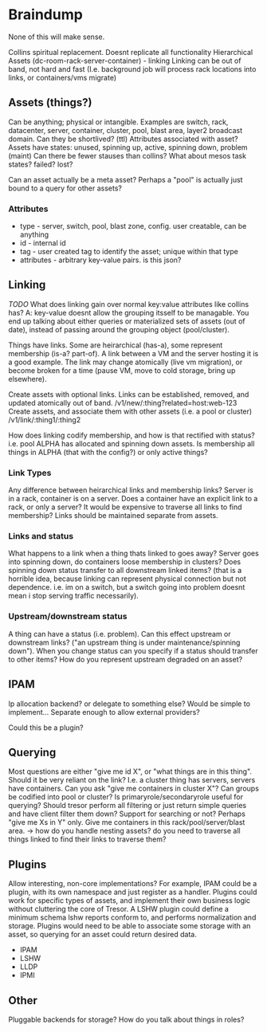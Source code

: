 # Braindump

None of this will make sense.

Collins spiritual replacement. Doesnt replicate all functionality
Hierarchical Assets (dc-room-rack-server-container) - linking
Linking can be out of band, not hard and fast (I.e. background job will process rack locations into links, or containers/vms migrate)

## Assets (things?)

Can be anything; physical or intangible. Examples are switch, rack, datacenter, server, container, cluster, pool, blast area, layer2 broadcast domain.
Can they be shortlived? (ttl)
Attributes associated with asset?
Assets have states: unused, spinning up, active, spinning down, problem (maint)
Can there be fewer stauses than collins? What about mesos task states? failed? lost?

Can an asset actually be a meta asset? Perhaps a "pool" is actually just bound to a query for other assets?

### Attributes

* type - server, switch, pool, blast zone, config. user creatable, can be anything
* id - internal id
* tag - user created tag to identify the asset; unique within that type
* attributes - arbitrary key-value pairs. is this json?

## Linking

*TODO* What does linking gain over normal key:value attributes like collins has? A: key-value doesnt allow the grouping itsself to be managable. You end up talking about either queries or materialized sets of assets (out of date), instead of passing around the grouping object (pool/cluster).

Things have links. Some are heirarchical (has-a), some represent membership (is-a? part-of). A link between a VM and the server hosting it is a good example. The link may change atomically (live vm migration), or become broken for a time (pause VM, move to cold storage, bring up elsewhere).

Create assets with optional links. Links can be established, removed, and updated atomically out of band.
/v1/new/:thing?related=host:web-123
Create assets, and associate them with other assets (i.e. a pool or cluster)
/v1/link/:thing1/:thing2

How does linking codify membership, and how is that rectified with status? i.e. pool ALPHA has allocated and spinning down assets. Is membership all things in ALPHA (that with the config?) or only active things?

### Link Types

Any difference between heirarchical links and membership links? Server is in a rack, container is on a server. Does a container have an explicit link to a rack, or only a server? It would be expensive to traverse all links to find membership? Links should be maintained separate from assets.

### Links and status

What happens to a link when a thing thats linked to goes away? Server goes into spinning down, do containers loose membership in clusters? Does spinning down status transfer to all downstream linked items? (that is a horrible idea, because linking can represent physical connection but not dependence. i.e. im on a switch, but a switch going into problem doesnt mean i stop serving traffic necessarily).

### Upstream/downstream status

A thing can have a status (i.e. problem). Can this effect upstream or downstream links? ("an upstream thing is under maintenance/spinning down"). When you change status can you specify if a status should transfer to other items? How do you represent upstream degraded on an asset?


## IPAM

Ip allocation backend? or delegate to something else?
Would be simple to implement...
Separate enough to allow external providers?

Could this be a plugin?

## Querying

Most questions are either "give me id X", or "what things are in this thing".
Should it be very reliant on the link? I.e. a cluster thing has servers, servers have containers. Can you ask "give me containers in cluster X"?
Can groups be codified into pool or cluster? Is primaryrole/secondaryrole useful for querying?
Should tresor perform all filtering or just return simple queries and have client filter them down?
Support for searching or not? Perhaps "give me Xs in Y" only. Give me containers in this rack/pool/server/blast area.
  -> how do you handle nesting assets? do you need to traverse all things linked to find their links to traverse them?

## Plugins

Allow interesting, non-core implementations? For example, IPAM could be a plugin, with its own namespace and just register as a handler.
Plugins could work for specific types of assets, and implement their own business logic without cluttering the core of Tresor. A LSHW plugin could define a minimum schema lshw reports conform to, and performs normalization and storage. Plugins would need to be able to associate some storage with an asset, so querying for an asset could return desired data.

* IPAM
* LSHW
* LLDP
* IPMI

## Other

Pluggable backends for storage?
How do you talk about things in roles?



